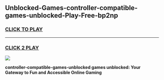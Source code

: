 
## Unblocked-Games-controller-compatible-games-unblocked-Play-Free-bp2np
<h3>
<a href="https://premium76.site?title=controller-compatible-games-unblocked&ref=19M">CLICK TO PLAY</a></h3>
<hr>

<h3>
<a href="https://premium76.site?title=controller-compatible-games-unblocked&ref=19M">CLICK 2 PLAY</a>
  
</h3>

<a href="https://premium76.site?title=controller-compatible-games-unblocked&ref=19M"><img src="https://clearcache.store/games.png"></a>


**controller-compatible-games-unblocked games unblocked: Your Gateway to Fun and Accessible Online Gaming**

